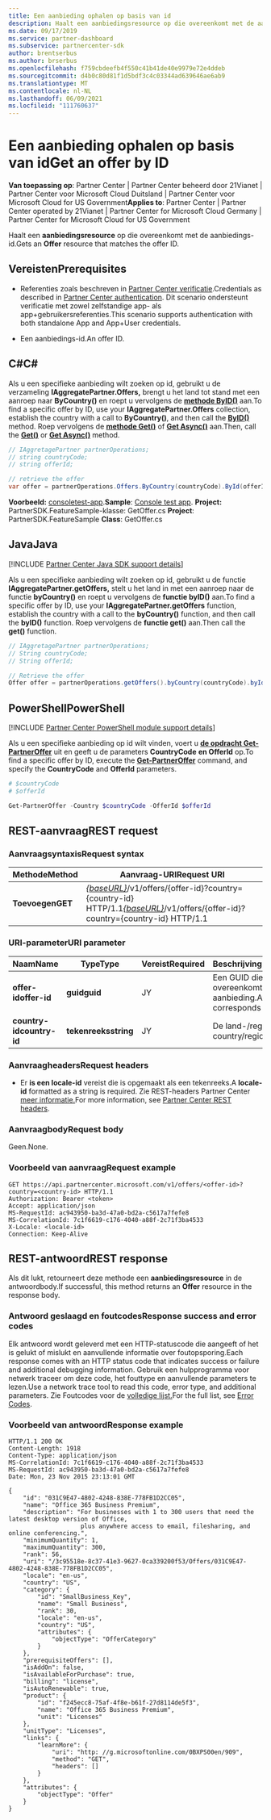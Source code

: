 ```yaml
---
title: Een aanbieding ophalen op basis van id
description: Haalt een aanbiedingsresource op die overeenkomt met de aanbiedings-id.
ms.date: 09/17/2019
ms.service: partner-dashboard
ms.subservice: partnercenter-sdk
author: brentserbus
ms.author: brserbus
ms.openlocfilehash: f759cbdeefb4f550c41b41de40e9979e72e4ddeb
ms.sourcegitcommit: d4b0c80d81f1d5bdf3c4c03344ad639646ae6ab9
ms.translationtype: MT
ms.contentlocale: nl-NL
ms.lasthandoff: 06/09/2021
ms.locfileid: "111760637"
---
```

# <a name="get-an-offer-by-id"></a><span data-ttu-id="cb47c-103">Een aanbieding ophalen op basis van id</span><span class="sxs-lookup"><span data-stu-id="cb47c-103">Get an offer by ID</span></span>

<span data-ttu-id="cb47c-104">**Van toepassing op**: Partner Center | Partner Center beheerd door 21Vianet | Partner Center voor Microsoft Cloud Duitsland | Partner Center voor Microsoft Cloud for US Government</span><span class="sxs-lookup"><span data-stu-id="cb47c-104">**Applies to**: Partner Center | Partner Center operated by 21Vianet | Partner Center for Microsoft Cloud Germany | Partner Center for Microsoft Cloud for US Government</span></span>

<span data-ttu-id="cb47c-105">Haalt een **aanbiedingsresource** op die overeenkomt met de aanbiedings-id.</span><span class="sxs-lookup"><span data-stu-id="cb47c-105">Gets an **Offer** resource that matches the offer ID.</span></span>

## <a name="prerequisites"></a><span data-ttu-id="cb47c-106">Vereisten</span><span class="sxs-lookup"><span data-stu-id="cb47c-106">Prerequisites</span></span>

- <span data-ttu-id="cb47c-107">Referenties zoals beschreven in [Partner Center verificatie](partner-center-authentication.md).</span><span class="sxs-lookup"><span data-stu-id="cb47c-107">Credentials as described in [Partner Center authentication](partner-center-authentication.md).</span></span> <span data-ttu-id="cb47c-108">Dit scenario ondersteunt verificatie met zowel zelfstandige app- als app+gebruikersreferenties.</span><span class="sxs-lookup"><span data-stu-id="cb47c-108">This scenario supports authentication with both standalone App and App+User credentials.</span></span>

- <span data-ttu-id="cb47c-109">Een aanbiedings-id.</span><span class="sxs-lookup"><span data-stu-id="cb47c-109">An offer ID.</span></span>

## <a name="c"></a><span data-ttu-id="cb47c-110">C\#</span><span class="sxs-lookup"><span data-stu-id="cb47c-110">C\#</span></span>

<span data-ttu-id="cb47c-111">Als u een specifieke aanbieding wilt zoeken op id, gebruikt u de verzameling **IAggregatePartner.Offers,** brengt u het land tot stand met een aanroep naar **ByCountry()** en roept u vervolgens de [**methode ByID()**](/dotnet/api/microsoft.store.partnercenter.offers.ioffercollection.byid) aan.</span><span class="sxs-lookup"><span data-stu-id="cb47c-111">To find a specific offer by ID, use your **IAggregatePartner.Offers** collection, establish the country with a call to **ByCountry()**, and then call the [**ByID()**](/dotnet/api/microsoft.store.partnercenter.offers.ioffercollection.byid) method.</span></span> <span data-ttu-id="cb47c-112">Roep vervolgens de [**methode Get()**](/dotnet/api/microsoft.store.partnercenter.offers.ioffercollection.get) of [**Get Async()**](/dotnet/api/microsoft.store.partnercenter.offers.ioffercollection.getasync) aan.</span><span class="sxs-lookup"><span data-stu-id="cb47c-112">Then, call the [**Get()**](/dotnet/api/microsoft.store.partnercenter.offers.ioffercollection.get) or [**Get Async()**](/dotnet/api/microsoft.store.partnercenter.offers.ioffercollection.getasync) method.</span></span>

```csharp
// IAggretagePartner partnerOperations;
// string countryCode;
// string offerId;

// retrieve the offer
var offer = partnerOperations.Offers.ByCountry(countryCode).ById(offerId).Get();
```

<span data-ttu-id="cb47c-113">**Voorbeeld:** [consoletest-app](console-test-app.md).</span><span class="sxs-lookup"><span data-stu-id="cb47c-113">**Sample**: [Console test app](console-test-app.md).</span></span> <span data-ttu-id="cb47c-114">**Project:** PartnerSDK.FeatureSample-klasse: GetOffer.cs </span><span class="sxs-lookup"><span data-stu-id="cb47c-114">**Project**: PartnerSDK.FeatureSample **Class**: GetOffer.cs</span></span>

## <a name="java"></a><span data-ttu-id="cb47c-115">Java</span><span class="sxs-lookup"><span data-stu-id="cb47c-115">Java</span></span>

[!INCLUDE [Partner Center Java SDK support details](../includes/java-sdk-support.md)]

<span data-ttu-id="cb47c-116">Als u een specifieke aanbieding wilt zoeken op id, gebruikt u de functie **IAggregatePartner.getOffers,** stelt u het land in met een aanroep naar de functie **byCountry()** en roept u vervolgens de **functie byID()** aan.</span><span class="sxs-lookup"><span data-stu-id="cb47c-116">To find a specific offer by ID, use your **IAggregatePartner.getOffers** function, establish the country with a call to the **byCountry()** function, and then call the **byID()** function.</span></span> <span data-ttu-id="cb47c-117">Roep vervolgens de **functie get()** aan.</span><span class="sxs-lookup"><span data-stu-id="cb47c-117">Then call the **get()** function.</span></span>

```java
// IAggretagePartner partnerOperations;
// String countryCode;
// String offerId;

// Retrieve the offer
Offer offer = partnerOperations.getOffers().byCountry(countryCode).byId(offerId).get();
```

## <a name="powershell"></a><span data-ttu-id="cb47c-118">PowerShell</span><span class="sxs-lookup"><span data-stu-id="cb47c-118">PowerShell</span></span>

[!INCLUDE [Partner Center PowerShell module support details](../includes/powershell-module-support.md)]

<span data-ttu-id="cb47c-119">Als u een specifieke aanbieding op id wilt vinden, voert u [**de opdracht Get-PartnerOffer**](https://github.com/Microsoft/Partner-Center-PowerShell/blob/master/docs/help/Get-PartnerOffer.md) uit en geeft u de parameters **CountryCode** **en OfferId** op.</span><span class="sxs-lookup"><span data-stu-id="cb47c-119">To find a specific offer by ID, execute the [**Get-PartnerOffer**](https://github.com/Microsoft/Partner-Center-PowerShell/blob/master/docs/help/Get-PartnerOffer.md) command, and specify the **CountryCode** and **OfferId** parameters.</span></span>

```powershell
# $countryCode
# $offerId

Get-PartnerOffer -Country $countryCode -OfferId $offerId
```

## <a name="rest-request"></a><span data-ttu-id="cb47c-120">REST-aanvraag</span><span class="sxs-lookup"><span data-stu-id="cb47c-120">REST request</span></span>

### <a name="request-syntax"></a><span data-ttu-id="cb47c-121">Aanvraagsyntaxis</span><span class="sxs-lookup"><span data-stu-id="cb47c-121">Request syntax</span></span>

| <span data-ttu-id="cb47c-122">Methode</span><span class="sxs-lookup"><span data-stu-id="cb47c-122">Method</span></span>  | <span data-ttu-id="cb47c-123">Aanvraag-URI</span><span class="sxs-lookup"><span data-stu-id="cb47c-123">Request URI</span></span>                                                                                    |
|---------|------------------------------------------------------------------------------------------------|
| <span data-ttu-id="cb47c-124">**Toevoegen**</span><span class="sxs-lookup"><span data-stu-id="cb47c-124">**GET**</span></span> | <span data-ttu-id="cb47c-125">[*{baseURL}*](partner-center-rest-urls.md)/v1/offers/{offer-id}?country={country-id} HTTP/1.1</span><span class="sxs-lookup"><span data-stu-id="cb47c-125">[*{baseURL}*](partner-center-rest-urls.md)/v1/offers/{offer-id}?country={country-id} HTTP/1.1</span></span> |

### <a name="uri-parameter"></a><span data-ttu-id="cb47c-126">URI-parameter</span><span class="sxs-lookup"><span data-stu-id="cb47c-126">URI parameter</span></span>

| <span data-ttu-id="cb47c-127">Naam</span><span class="sxs-lookup"><span data-stu-id="cb47c-127">Name</span></span>           | <span data-ttu-id="cb47c-128">Type</span><span class="sxs-lookup"><span data-stu-id="cb47c-128">Type</span></span>       | <span data-ttu-id="cb47c-129">Vereist</span><span class="sxs-lookup"><span data-stu-id="cb47c-129">Required</span></span> | <span data-ttu-id="cb47c-130">Beschrijving</span><span class="sxs-lookup"><span data-stu-id="cb47c-130">Description</span></span>                           |
|----------------|------------|----------|---------------------------------------|
| <span data-ttu-id="cb47c-131">**offer-id**</span><span class="sxs-lookup"><span data-stu-id="cb47c-131">**offer-id**</span></span>   | <span data-ttu-id="cb47c-132">**guid**</span><span class="sxs-lookup"><span data-stu-id="cb47c-132">**guid**</span></span>   | <span data-ttu-id="cb47c-133">J</span><span class="sxs-lookup"><span data-stu-id="cb47c-133">Y</span></span>        | <span data-ttu-id="cb47c-134">Een GUID die overeenkomt met de aanbieding.</span><span class="sxs-lookup"><span data-stu-id="cb47c-134">A GUID that corresponds to the offer.</span></span> |
| <span data-ttu-id="cb47c-135">**country-id**</span><span class="sxs-lookup"><span data-stu-id="cb47c-135">**country-id**</span></span> | <span data-ttu-id="cb47c-136">**tekenreeks**</span><span class="sxs-lookup"><span data-stu-id="cb47c-136">**string**</span></span> | <span data-ttu-id="cb47c-137">J</span><span class="sxs-lookup"><span data-stu-id="cb47c-137">Y</span></span>        | <span data-ttu-id="cb47c-138">De land-/regio-id.</span><span class="sxs-lookup"><span data-stu-id="cb47c-138">The country/region ID.</span></span>                |

### <a name="request-headers"></a><span data-ttu-id="cb47c-139">Aanvraagheaders</span><span class="sxs-lookup"><span data-stu-id="cb47c-139">Request headers</span></span>

- <span data-ttu-id="cb47c-140">Er **is een locale-id** vereist die is opgemaakt als een tekenreeks.</span><span class="sxs-lookup"><span data-stu-id="cb47c-140">A **locale-id** formatted as a string is required.</span></span>
<span data-ttu-id="cb47c-141">Zie REST-headers Partner Center [meer informatie.](headers.md)</span><span class="sxs-lookup"><span data-stu-id="cb47c-141">For more information, see [Partner Center REST headers](headers.md).</span></span>

### <a name="request-body"></a><span data-ttu-id="cb47c-142">Aanvraagbody</span><span class="sxs-lookup"><span data-stu-id="cb47c-142">Request body</span></span>

<span data-ttu-id="cb47c-143">Geen.</span><span class="sxs-lookup"><span data-stu-id="cb47c-143">None.</span></span>

### <a name="request-example"></a><span data-ttu-id="cb47c-144">Voorbeeld van aanvraag</span><span class="sxs-lookup"><span data-stu-id="cb47c-144">Request example</span></span>

```http
GET https://api.partnercenter.microsoft.com/v1/offers/<offer-id>?country=<country-id> HTTP/1.1
Authorization: Bearer <token>
Accept: application/json
MS-RequestId: ac943950-ba3d-47a0-bd2a-c5617a7fefe8
MS-CorrelationId: 7c1f6619-c176-4040-a88f-2c71f3ba4533
X-Locale: <locale-id>
Connection: Keep-Alive
```

## <a name="rest-response"></a><span data-ttu-id="cb47c-145">REST-antwoord</span><span class="sxs-lookup"><span data-stu-id="cb47c-145">REST response</span></span>

<span data-ttu-id="cb47c-146">Als dit lukt, retourneert deze methode een **aanbiedingsresource** in de antwoordbody.</span><span class="sxs-lookup"><span data-stu-id="cb47c-146">If successful, this method returns an **Offer** resource in the response body.</span></span>

### <a name="response-success-and-error-codes"></a><span data-ttu-id="cb47c-147">Antwoord geslaagd en foutcodes</span><span class="sxs-lookup"><span data-stu-id="cb47c-147">Response success and error codes</span></span>

<span data-ttu-id="cb47c-148">Elk antwoord wordt geleverd met een HTTP-statuscode die aangeeft of het is gelukt of mislukt en aanvullende informatie over foutopsporing.</span><span class="sxs-lookup"><span data-stu-id="cb47c-148">Each response comes with an HTTP status code that indicates success or failure and additional debugging information.</span></span> <span data-ttu-id="cb47c-149">Gebruik een hulpprogramma voor netwerk traceer om deze code, het fouttype en aanvullende parameters te lezen.</span><span class="sxs-lookup"><span data-stu-id="cb47c-149">Use a network trace tool to read this code, error type, and additional parameters.</span></span> <span data-ttu-id="cb47c-150">Zie Foutcodes voor de [volledige lijst.](error-codes.md)</span><span class="sxs-lookup"><span data-stu-id="cb47c-150">For the full list, see [Error Codes](error-codes.md).</span></span>

### <a name="response-example"></a><span data-ttu-id="cb47c-151">Voorbeeld van antwoord</span><span class="sxs-lookup"><span data-stu-id="cb47c-151">Response example</span></span>

```http
HTTP/1.1 200 OK
Content-Length: 1918
Content-Type: application/json
MS-CorrelationId: 7c1f6619-c176-4040-a88f-2c71f3ba4533
MS-RequestId: ac943950-ba3d-47a0-bd2a-c5617a7fefe8
Date: Mon, 23 Nov 2015 23:13:01 GMT

{
    "id": "031C9E47-4802-4248-838E-778FB1D2CC05",
    "name": "Office 365 Business Premium",
    "description": "For businesses with 1 to 300 users that need the latest desktop version of Office,
                    plus anywhere access to email, filesharing, and online conferencing.",
    "minimumQuantity": 1,
    "maximumQuantity": 300,
    "rank": 56,
    "uri": "/3c95518e-8c37-41e3-9627-0ca339200f53/Offers/031C9E47-4802-4248-838E-778FB1D2CC05",
    "locale": "en-us",
    "country": "US",
    "category": {
        "id": "SmallBusiness_Key",
        "name": "Small Business",
        "rank": 30,
        "locale": "en-us",
        "country": "US",
        "attributes": {
            "objectType": "OfferCategory"
        }
    },
    "prerequisiteOffers": [],
    "isAddOn": false,
    "isAvailableForPurchase": true,
    "billing": "license",
    "isAutoRenewable": true,
    "product": {
        "id": "f245ecc8-75af-4f8e-b61f-27d8114de5f3",
        "name": "Office 365 Business Premium",
        "unit": "Licenses"
    },
    "unitType": "Licenses",
    "links": {
        "learnMore": {
            "uri": "http: //g.microsoftonline.com/0BXPS00en/909",
            "method": "GET",
            "headers": []
        }
    },
    "attributes": {
        "objectType": "Offer"
    }
}
```
